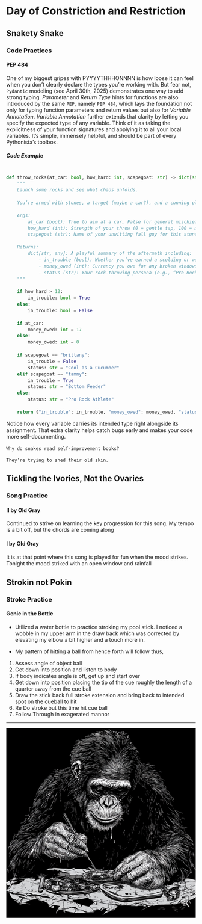 # Day of Constriction and Restriction

## Snakety Snake

### Code Practices

#### PEP 484

One of my biggest gripes with PYYYYTHHHONNNN is how loose it can feel when you don’t clearly declare the types you’re working with. But fear not, `Pydantic` modeling (see April 30th, 2025) demonstrates one way to add strong typing. _Parameter_ and _Return Type_ hints for functions are also introduced by the same `PEP`, namely `PEP 484`, which lays the foundation not only for typing function parameters and return values but also for _Variable Annotation_. _Variable Annotation_ further extends that clarity by letting you specify the expected type of any variable. Think of it as taking the explicitness of your function signatures and applying it to all your local variables. It’s simple, immensely helpful, and should be part of every Pythonista’s toolbox.

##### Code Example

```python

def throw_rocks(at_car: bool, how_hard: int, scapegoat: str) -> dict[str, any]:
    """
    Launch some rocks and see what chaos unfolds.

    You’re armed with stones, a target (maybe a car?), and a cunning plan to pass the blame.

    Args:
        at_car (bool): True to aim at a car, False for general mischief.
        how_hard (int): Strength of your throw (0 = gentle tap, 100 = meteor strike).
        scapegoat (str): Name of your unwitting fall guy for this stunt.

    Returns:
        dict[str, any]: A playful summary of the aftermath including:
            - in_trouble (bool): Whether you’ve earned a scolding or worse.
            - money_owed (int): Currency you owe for any broken windows.
            - status (str): Your rock‑throwing persona (e.g., “Pro Rock Athlete”).
    """

    if how_hard > 12:
        in_trouble: bool = True
    else:
        in_trouble: bool = False

    if at_car:
        money_owed: int = 17
    else:
        money_owed: int = 0

    if scapegoat == "brittany":
        in_trouble = False
        status: str = "Cool as a Cucumber"
    elif scapegoat == "tammy":
        in_trouble = True
        status: str = "Bottom Feeder"
    else:
        status: str = "Pro Rock Athlete"

    return {"in_trouble": in_trouble, "money_owed": money_owed, "status": status}

```

Notice how every variable carries its intended type right alongside its assignment. That extra clarity helps catch bugs early and makes your code more self‑documenting.

`Why do snakes read self-improvement books?`

`They’re trying to shed their old skin.`

## Tickling the Ivories, Not the Ovaries

### Song Practice

#### II by Old Gray

Continued to strive on learning the key progression for this song. My tempo is a bit off, but the chords are coming along

#### I by Old Gray

It is at that point where this song is played for fun when the mood strikes. Tonight the mood striked with an open window and rainfall

## Strokin not Pokin

### Stroke Practice

#### Genie in the Bottle

- Utilized a water bottle to practice stroking my pool stick. I noticed a wobble in my upper arm in the draw back which was corrected by elevating my elbow a bit higher and a touch more in.

- My pattern of hitting a ball from hence forth will follow thus,

1. Assess angle of object ball
2. Get down into position and listen to body
3. If body indicates angle is off, get up and start over
4. Get down into position placing the tip of the cue roughly the length of a quarter away from the cue ball
5. Draw the stick back full stroke extension and bring back to intended spot on the cueball to hit
6. Re Do stroke but this time hit cue ball
7. Follow Through in exagerated mannor

---

![Monkai Of Typing](./assets/monkaiOfTyping.png)
